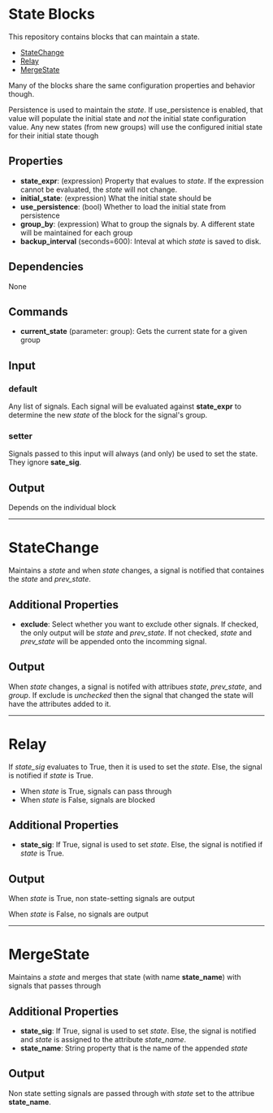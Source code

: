 State Blocks
============

This repository contains blocks that can maintain a state.
 * [StateChange](#statechange)
 * [Relay](#relay)
 * [MergeState](#mergestate)


Many of the blocks share the same configuration properties and behavior though.

Persistence is used to maintain the *state*. If use_persistence is enabled, that value will populate the initial state and _not_ the initial state configuration value. Any new states (from new groups) will use the configured initial state for their initial state though

Properties
---------

-   **state_expr**: (expression) Property that evalues to *state*. If the expression cannot be evaluated, the *state* will not change.
-   **initial_state**: (expression) What the initial state should be
-   **use_persistence**: (bool) Whether to load the initial state from persistence
-   **group_by**: (expression) What to group the signals by. A different state will be maintained for each group
-   **backup_interval** (seconds=600): Inteval at which *state* is saved to disk.

Dependencies
------------
None

Commands
--------
-   **current_state** (parameter: group): Gets the current state for a given group

Input
-----

### default

Any list of signals. Each signal will be evaluated against **state_expr** to determine the new *state* of the block for the signal's group.

### setter

Signals passed to this input will always (and only) be used to set the state. They ignore **sate_sig**.

Output
------
Depends on the individual block


------------------


StateChange
============

Maintains a *state* and when *state* changes, a signal is notified that containes the *state* and *prev_state*.


Additional Properties
---------

-   **exclude**: Select whether you want to exclude other signals. If checked, the only output will be *state* and *prev_state*. If not checked, *state* and *prev_state* will be appended onto the incomming signal.


Output
------
When *state* changes, a signal is notifed with attribues *state*, *prev_state*, and *group*. If exclude is _unchecked_ then the signal that changed the state will have the attributes added to it.

------------------


Relay
============

If *state_sig* evaluates to True, then it is used to set the *state*. Else, the signal is notified if *state* is True.

- When *state* is True, signals can pass through
- When *state* is False, signals are blocked

Additional Properties
---------

-   **state_sig**: If True, signal is used to set *state*. Else, the signal is notified if *state* is True.


Output
------
When *state* is True, non state-setting signals are output

When *state* is False, no signals are output

-------------

MergeState
============

Maintains a *state* and merges that state (with name **state_name**) with signals that passes through

Additional Properties
---------

-   **state_sig**: If True, signal is used to set *state*. Else, the signal is notified and *state* is assigned to the attribute *state_name*.
-   **state_name**: String property that is the name of the appended *state*

Output
------
Non state setting signals are passed through with *state* set to the attribue **state_name**.
